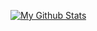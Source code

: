 [![My Github Stats](https://github-readme-stats.vercel.app/api?username=eason329)](https://github.com/anuraghazra/github-readme-stats)
